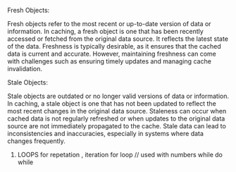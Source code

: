 Fresh Objects:

Fresh objects refer to the most recent or up-to-date version of data or information.
In caching, a fresh object is one that has been recently accessed or fetched from the original data source. It reflects the latest state of the data.
Freshness is typically desirable, as it ensures that the cached data is current and accurate.
However, maintaining freshness can come with challenges such as ensuring timely updates and managing cache invalidation.

Stale Objects:

Stale objects are outdated or no longer valid versions of data or information.
In caching, a stale object is one that has not been updated to reflect the most recent changes in the original data source.
Staleness can occur when cached data is not regularly refreshed or when updates to the original data source are not immediately propagated to the cache.
Stale data can lead to inconsistencies and inaccuracies, especially in systems where data changes frequently.

1) LOOPS
for repetation , iteration 
for loop  // used with numbers
while 
do while
